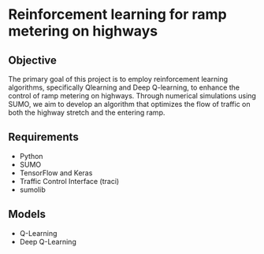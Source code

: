# Reinforcement learning for ramp metering on highways

## Objective
The primary goal of this project is to employ reinforcement learning algorithms, specifically Qlearning and Deep Q-learning, to enhance the control of ramp metering on highways. Through numerical simulations using SUMO, we aim to develop an algorithm that optimizes the flow of traffic on both the highway stretch and the entering ramp.

## Requirements
- Python
- SUMO
- TensorFlow and Keras
- Traffic Control Interface (traci)
- sumolib  

## Models
- Q-Learning
- Deep Q-Learning  
